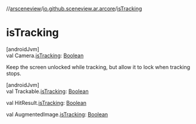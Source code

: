 //[arsceneview](../../index.md)/[io.github.sceneview.ar.arcore](index.md)/[isTracking](is-tracking.md)

# isTracking

[androidJvm]\
val Camera.[isTracking](is-tracking.md): [Boolean](https://kotlinlang.org/api/latest/jvm/stdlib/kotlin/-boolean/index.html)

Keep the screen unlocked while tracking, but allow it to lock when tracking stops.

[androidJvm]\
val Trackable.[isTracking](is-tracking.md): [Boolean](https://kotlinlang.org/api/latest/jvm/stdlib/kotlin/-boolean/index.html)

val HitResult.[isTracking](is-tracking.md): [Boolean](https://kotlinlang.org/api/latest/jvm/stdlib/kotlin/-boolean/index.html)

val AugmentedImage.[isTracking](is-tracking.md): [Boolean](https://kotlinlang.org/api/latest/jvm/stdlib/kotlin/-boolean/index.html)
